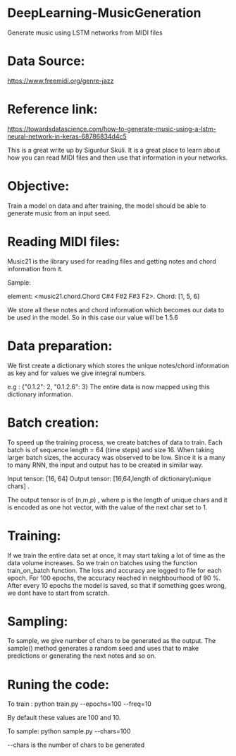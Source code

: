 # DeepLearning-MusicGeneration
Generate music using LSTM networks from MIDI files

# Data Source:
https://www.freemidi.org/genre-jazz

# Reference link:
https://towardsdatascience.com/how-to-generate-music-using-a-lstm-neural-network-in-keras-68786834d4c5

This is a great write up by Sigurður Skúli. It is a great place to learn about how you can read MIDI files and  then use that information in your networks.

# Objective:
Train a model on data and after training, the model should be able to generate music from an input seed.

# Reading MIDI files:
Music21 is the library used for reading files and getting notes and chord information from it.

Sample:

element:  <music21.chord.Chord C#4 F#2 F#3 F2>. 
Chord: [1, 5, 6] 

We store all these notes and chord information which becomes our data to be used in the model.
So in this case our value will be 1.5.6

# Data preparation:

We first create a dictionary which stores the unique notes/chord information as key and for values we give integral numbers.

e.g : {"0.1.2": 2, "0.1.2.6": 3}
The entire data is now mapped using this dictionary information.

# Batch creation:

To speed up the training process, we create batches of data to train. Each batch is of sequence length = 64 (time steps) and size 16.
When taking larger batch sizes, the accuracy was observed to be low. Since it is a many to many RNN, the input and output has to be created in similar way.

Input tensor: [16, 64]
Output tensor: [16,64,length of dictionary(unique chars] . 

The output tensor is of (n,m,p) , where p is the length of unique chars and it is encoded as one hot vector, with the value of the next char set to 1.

# Training:

If we train the entire data set at once, it may start taking a lot of time as the data volume increases. So we train on batches using the function train_on_batch function. The loss and accuracy are logged to file for each epoch. For 100 epochs, the accuracy reached in neighbourhood of 90 %. 
After every 10 epochs the model is saved, so that if something goes wrong, we dont have to start from scratch.

# Sampling:

To sample, we give number of chars to be generated as the output. The sample() method generates a random seed and uses that to make predictions or generating the next notes and so on.

# Runing the code:

To train : python train.py --epochs=100 --freq=10

By default these values are 100 and 10.

To sample: python sample.py --chars=100

--chars is the number of chars to be generated

